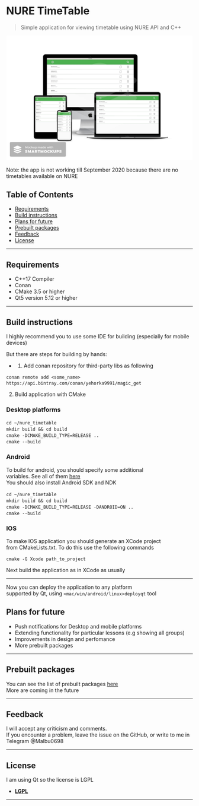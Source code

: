
# NURE TimeTable

> Simple application for viewing timetable using NURE API and C++

[![Look of application](https://github.com/Malibushko/nure_timetable/blob/master/gitimg/preview.jpg)]()

Note: the app is not working till September 2020 because there are no timetables available on NURE

## Table of Contents

- [Requirements](#requirements)
- [Build instructions](#build)
- [Plans for future](#plans)
- [Prebuilt packages](#packages)
- [Feedback](#feedback)
- [License](#license)

---

## Requirements  <a name="Requirements"></a>

- C++17 Compiler  
- Conan  
- CMake 3.5 or higher  
- Qt5 version 5.12 or higher  

---

## Build instructions <a name="build"></a>

I highly recommend you to use some IDE for building (especially for mobile devices)  

But there are steps for building by hands:

- 1) Add conan repository for third-party libs as following  
```
conan remote add <some_name> https://api.bintray.com/conan/yehorka9991/magic_get  
```  

 2) Build application with CMake

### Desktop platforms

`cd ~/nure_timetable`  
`mkdir build && cd build`  
`cmake -DCMAKE_BUILD_TYPE=RELEASE ..`  
`cmake --build`  

### Android

To build for android, you should specify some additional   
variables. See all of them <a href="https://doc.qt.io/archives/qt-5.13/android-building.html">here</a>  
You should also install Android SDK and NDK  

`cd ~/nure_timetable`  
`mkdir build && cd build`  
`cmake -DCMAKE_BUILD_TYPE=RELEASE -DANDROID=ON ..`  
`cmake --build`  

### IOS

To make IOS application you should generate an XCode project  
from CMakeLists.txt. To do this use the following commands  
```
cmake -G Xcode path_to_project  
```
Next build the application as in XCode as usually  

---

 Now you can deploy the application to any platform  
 supported by Qt, using `<mac/win/android/linux>deployqt` tool  


## Plans for future  <a name="plans"></a>  

 - Push notifications for Desktop and mobile platforms
 - Extending functionality for particular lessons (e.g showing all groups)
 - Improvements in design and perfomance
 - More prebuilt packages

---

## Prebuilt packages  <a name="packages"></a>  

You can see the list of prebuilt packages <a href="https://github.com/Malibushko/nure_timetable/releases/tag/1">here</a>  
More are coming in the future

---

## Feedback  <a name="feedback"></a>  

I will accept any criticism and comments.  
If you encounter a problem, leave the issue on the GitHub, or write to me in Telegram @Malbu0698  

---

## License  <a name="license"></a>  

I am using Qt so the license is LGPL

- **[LGPL ](http://opensource.org/licenses/mit-license.php)**

---
